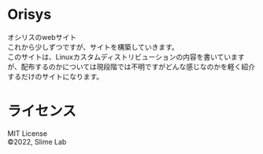 # Orisys  
オシリスのwebサイト  
これから少しずつですが、サイトを構築していきます。  
このサイトは、Linuxカスタムディストリビューションの内容を書いていますが、配布するのかについては現段階では不明ですがどんな感じなのかを軽く紹介するだけのサイトになります。  

# ライセンス
MIT License  
&#169;2022, Slime Lab
